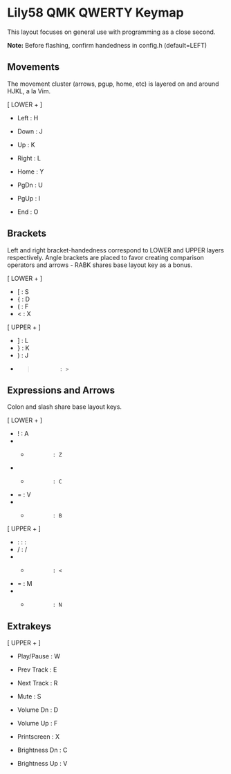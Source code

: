 # Lily58 QMK QWERTY Keymap

This layout focuses on general use with programming as a close second.

**Note:** Before flashing, confirm handedness in config.h (default=LEFT)

## Movements

The movement cluster (arrows, pgup, home, etc) is layered on and around HJKL, a
la Vim.

[ LOWER + ]

* Left          : H
* Down          : J
* Up            : K
* Right         : L

* Home          : Y
* PgDn          : U
* PgUp          : I
* End           : O

## Brackets

Left and right bracket-handedness correspond to LOWER and UPPER layers
respectively. Angle brackets are placed to favor creating comparison operators
and arrows - RABK shares base layout key as a bonus.

[ LOWER + ]

* [             : S
* {             : D
* (             : F
* <             : X

[ UPPER + ]

* ]             : L
* }             : K
* )             : J
* >             : >

## Expressions and Arrows

Colon and slash share base layout keys.

[ LOWER + ]

* !             : A
* *             : Z
* -             : C
* =             : V
* +             : B

[ UPPER + ]

* :             : :
* /             : /
* -             : <
* =             : M
* +             : N

## Extrakeys

[ UPPER + ]

* Play/Pause    : W
* Prev Track    : E
* Next Track    : R

* Mute          : S
* Volume Dn     : D
* Volume Up     : F

* Printscreen   : X
* Brightness Dn : C
* Brightness Up : V
